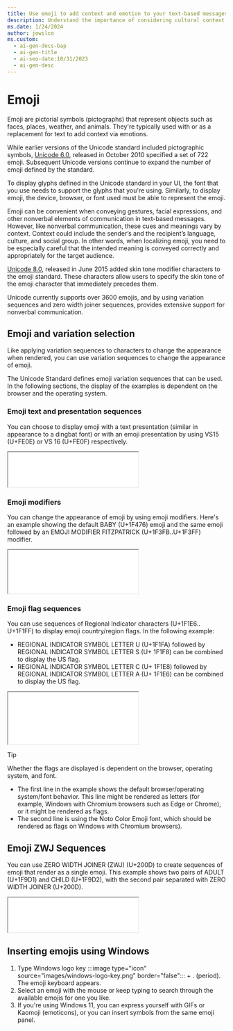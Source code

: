 ```yaml
---
title: Use emoji to add context and emotion to your text-based messages
description: Understand the importance of considering cultural context when localizing emojis to ensure the intended meaning is conveyed accurately.
ms.date: 1/24/2024
author: jowilco
ms.custom:
  - ai-gen-docs-bap
  - ai-gen-title
  - ai-seo-date:10/31/2023
  - ai-gen-desc
---
```


# Emoji

Emoji are pictorial symbols (pictographs) that represent objects such as faces, places, weather, and animals. They're typically used with or as a replacement for text to add context via emotions.

While earlier versions of the Unicode standard included pictographic symbols, [Unicode 6.0](https://www.unicode.org/versions/Unicode6.0.0/), released in October 2010 specified a set of 722 emoji. Subsequent Unicode versions continue to expand the number of emoji defined by the standard.

To display glyphs defined in the Unicode standard in your UI, the font that you use needs to support the glyphs that you're using. Similarly, to display emoji, the device, browser, or font used must be able to represent the emoji.

Emoji can be convenient when conveying gestures, facial expressions, and other nonverbal elements of communication in text-based messages. However, like nonverbal communication, these cues and meanings vary by context. Context could include the sender’s and the recipient’s language, culture, and social group. In other words, when localizing emoji, you need to be especially careful that the intended meaning is conveyed correctly and appropriately for the target audience.

[Unicode 8.0](https://www.unicode.org/versions/Unicode8.0.0/), released in June 2015 added skin tone modifier characters to the emoji standard. These characters allow users to specify the skin tone of the emoji character that immediately precedes them.

Unicode currently supports over 3600 emojis, and by using variation sequences and zero width joiner sequences, provides extensive support for nonverbal communication.

## Emoji and variation selection

Like applying variation sequences to characters  to change the appearance when rendered, you can use variation sequences to change the appearance of emoji.

The Unicode Standard defines emoji variation sequences  that can be used. In the following sections, the display of the examples is dependent on the browser and the operating system.

### Emoji text and presentation sequences

You can choose to display emoji with a text presentation (similar in appearance to a dingbat font) or with an emoji presentation by using VS15 (U+FE0E) or VS 16 (U+FE0F) respectively.

<iframe src="text_emoji_presentation.html" height="80"></iframe>

### Emoji modifiers

You can change the appearance of emoji by using emoji modifiers. Here's an example showing the default BABY (U+1F476) emoji and the same emoji followed by an EMOJI MODIFIER FITZPATRICK (U+1F3FB..U+1F3FF) modifier.

<iframe src="char1F476_variation.html" height="100"></iframe>

### Emoji flag sequences

You can use sequences of Regional Indicator characters (U+1F1E6.. U+1F1FF) to display emoji country/region flags. In the following example:

- REGIONAL INDICATOR SYMBOL LETTER U (U+1F1FA) followed by REGIONAL INDICATOR SYMBOL LETTER S (U+ 1F1F8) can be combined to display the US flag.
- REGIONAL INDICATOR SYMBOL LETTER C (U+ 1F1E8) followed by REGIONAL INDICATOR SYMBOL LETTER A (U+ 1F1E6) can be combined to display the US flag.

<iframe src="flag_emoji.html" height="120"></iframe>

> [!TIP]
> Whether the flags are displayed is dependent on the browser, operating system, and font.
>
> - The first line in the example shows the default browser/operating system/font behavior. This line might be rendered as letters (for example, Windows with Chromium browsers such as Edge or Chrome), or it might be rendered as flags.
> - The second line is using the Noto Color Emoji  font, which should be rendered as flags on Windows with Chromium browsers).

## Emoji ZWJ Sequences

You can use ZERO WIDTH JOINER (ZWJ) (U+200D) to create sequences of emoji  that render as a single emoji. This example shows two pairs of ADULT (U+1F9D1) and CHILD (U+1F9D2), with the second pair separated with ZERO WIDTH JOINER (U+200D).

<iframe src="zwj_sequence.html" height="80"></iframe>

## Inserting emojis using Windows

1. Type Windows logo key :::image type="icon" source="images/windows-logo-key.png" border="false":::  + . (period). The emoji keyboard appears.
1. Select an emoji with the mouse or keep typing to search through the available emojis for one you like.
1. If you're using Windows 11, you can express yourself with GIFs or Kaomoji (emoticons), or you can insert symbols from the same emoji panel.
